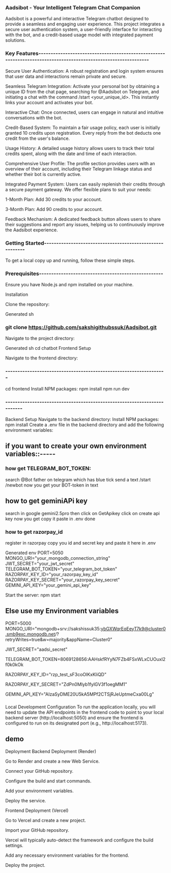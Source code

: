 ### Aadsibot - Your Intelligent Telegram Chat Companion

Aadsibot is a powerful and interactive Telegram chatbot designed to provide a seamless and engaging user experience. This project integrates a secure user authentication system, a user-friendly interface for interacting with the bot, and a credit-based usage model with integrated payment solutions.

### Key Features---------------------------------------------------------------------------------------------------------------

Secure User Authentication: A robust registration and login system ensures that user data and interactions remain private and secure.

Seamless Telegram Integration: Activate your personal bot by obtaining a unique ID from the chat page, searching for @Aadsibot on Telegram, and initiating a chat with the command /start <your_unique_id>. This instantly links your account and activates your bot.

Interactive Chat: Once connected, users can engage in natural and intuitive conversations with the bot.

Credit-Based System: To maintain a fair usage policy, each user is initially granted 10 credits upon registration. Every reply from the bot deducts one credit from the user's balance.

Usage History: A detailed usage history allows users to track their total credits spent, along with the date and time of each interaction.

Comprehensive User Profile: The profile section provides users with an overview of their account, including their Telegram linkage status and whether their bot is currently active.

Integrated Payment System: Users can easily replenish their credits through a secure payment gateway. We offer flexible plans to suit your needs:

1-Month Plan: Add 30 credits to your account.

3-Month Plan: Add 90 credits to your account.

Feedback Mechanism: A dedicated feedback button allows users to share their suggestions and report any issues, helping us to continuously improve the Aadsibot experience.

### Getting Started---------------------------------------------------------

To get a local copy up and running, follow these simple steps.

### Prerequisites---------------------------------------------------

Ensure you have Node.js and npm installed on your machine.

Installation

Clone the repository:

Generated sh
### git clone https://github.com/sakshigithubssuk/Aadsibot.git


Navigate to the project directory:

Generated sh
cd chatbot
Frontend Setup

Navigate to the frontend directory:
### ------------------------------------------------------------------
cd frontend
Install NPM packages:
npm install
npm run dev
### ------------------------------------------------------------------------
Backend Setup
Navigate to the backend directory:
Install NPM packages:
npm install
Create a .env file in the backend directory and add the following environment variables:
## if you want to create your own environment variables::-----
### how get TELEGRAM_BOT_TOKEN:
search @Bot father on telegram which has blue tick
send a text /start
/newbot
now you get your BOT-token in text
## how to get geminiAPi key
search in google gemini2.5pro then click on GetApikey click on create api key now you get copy it paste in .env done
### how to get razorpay_id
register in razorpay copy you id and secret key and paste it here in .env

Generated env
PORT=5050
MONGO_URI="your_mongodb_connection_string"
JWT_SECRET="your_jwt_secret"
TELEGRAM_BOT_TOKEN="your_telegram_bot_token"
RAZORPAY_KEY_ID="your_razorpay_key_id"
RAZORPAY_KEY_SECRET="your_razorpay_key_secret"
GEMINI_API_KEY="your_gemini_api_key"

Start the server:
npm start
## Else use my Environment variables 
PORT=5000
MONGO_URI="mongodb+srv://sakshissuk35:ybGXWqrEqEeyT7k9@cluster0.smb9exc.mongodb.net/?retryWrites=true&w=majority&appName=Cluster0"

JWT_SECRET="aadsi_secret"

TELEGRAM_BOT_TOKEN=8069128656:AAHskfRYyN7FZb4FSxWLxCUOuxI2f0k0kOk

RAZORPAY_KEY_ID="rzp_test_sF3coOlKxKliQD"

RAZORPAY_KEY_SECRET="ZdPn0MIyb1fylGV3f1oegMM1"

GEMINI_API_KEY="AIzaSyDME20U5kA5MPf2CTSjRJeUptmeCxa00Lg"


#####
Local Development Configuration
To run the application locally, you will need to update the API endpoints in the frontend code to point to your local backend server (http://localhost:5050) and ensure the frontend is configured to run on its designated port (e.g., http://localhost:5173).

## demo

Deployment
Backend Deployment (Render)

Go to Render and create a new Web Service.

Connect your GitHub repository.

Configure the build and start commands.

Add your environment variables.

Deploy the service.

Frontend Deployment (Vercel)

Go to Vercel and create a new project.

Import your GitHub repository.

Vercel will typically auto-detect the framework and configure the build settings.

Add any necessary environment variables for the frontend.

Deploy the project.
